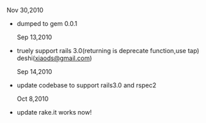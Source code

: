   Nov 30,2010
* dumped to gem 0.0.1
  
  Sep 13,2010 
* truely support rails 3.0(returning is deprecate function,use tap) deshi(xiaods@gmail.com) 

  Sep 14,2010
* update codebase to support rails3.0 and rspec2


  Oct 8,2010
* update rake.it works now!


